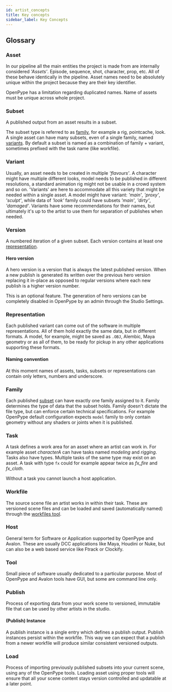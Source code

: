 ```yaml
---
id: artist_concepts
title: Key concepts
sidebar_label: Key Concepts
---
```


## Glossary

### Asset

In our pipeline all the main entities the project is made from are internally considered *'Assets'*. Episode, sequence, shot, character, prop, etc. All of these behave identically in the pipeline. Asset names need to be absolutely unique within the project because they are their key identifier.

OpenPype has a limitation regarding duplicated names. Name of assets must be unique across whole project.

### Subset

A published output from an asset results in a subset.

The subset type is referred to as [family](#family), for example a rig, pointcache, look.
A single asset can have many subsets, even of a single family, named [variants](#variant).
By default a subset is named as a combination of family + variant, sometimes prefixed with the task name (like workfile).

### Variant

Usually, an asset needs to be created in multiple *'flavours'*. A character might have multiple different looks, model needs to be published in different resolutions, a standard animation rig might not be usable in a crowd system and so on. 'Variants' are here to accommodate all this variety that might be needed within a single asset. A model might have variant: *'main'*, *'proxy'*, *'sculpt'*, while data of *'look'* family could have subsets *'main'*, *'dirty'*, *'damaged'*. Variants have some recommendations for their names, but ultimately it's up to the artist to use them for separation of publishes when needed.

### Version

A numbered iteration of a given subset. Each version contains at least one [representation](#representation).

#### Hero version

A hero version is a version that is always the latest published version. When a new publish is generated its written over the previous hero version replacing it in-place as opposed to regular versions where each new publish is a higher version number.

This is an optional feature. The generation of hero versions can be completely disabled in OpenPype by an admin through the Studio Settings.

### Representation

Each published variant can come out of the software in multiple representations. All of them hold exactly the same data, but in different formats. A model, for example, might be saved as `.OBJ`, Alembic, Maya geometry or as all of them, to be ready for pickup in any other applications supporting these formats.


#### Naming convention

At this moment names of assets, tasks, subsets or representations can contain only letters, numbers and underscore.

### Family

Each published [subset](#subset) can have exactly one family assigned to it. Family determines the type of data that the subset holds. Family doesn't dictate the file type, but can enforce certain technical specifications. For example OpenPype default configuration expects `model` family to only contain geometry without any shaders or joints when it is published.

### Task

A task defines a work area for an asset where an artist can work in. For example asset *characterA* can have tasks named *modeling* and *rigging*. Tasks also have types. Multiple tasks of the same type may exist on an asset. A task with type `fx` could for example appear twice as *fx_fire* and *fx_cloth*.

Without a task you cannot launch a host application.

### Workfile

The source scene file an artist works in within their task. These are versioned scene files and can be loaded and saved (automatically named) through the [workfiles tool](artist_tools_workfiles.md).

### Host

General term for Software or Application supported by OpenPype and Avalon. These are usually DCC applications like Maya, Houdini or Nuke, but can also be a web based service like Ftrack or Clockify.

### Tool

Small piece of software usually dedicated to a particular purpose. Most of OpenPype and Avalon tools have GUI, but some are command line only.


### Publish

Process of exporting data from your work scene to versioned, immutable file that can be used by other artists in the studio.

#### (Publish) Instance

A publish instance is a single entry which defines a publish output. Publish instances persist within the workfile. This way we can expect that a publish from a newer workfile will produce similar consistent versioned outputs.

### Load

Process of importing previously published subsets into your current scene, using any of the OpenPype tools.
Loading asset using proper tools will ensure that all your scene content stays version controlled and updatable at a later point.
